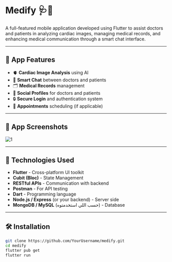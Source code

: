# Medify 🩺📱

A full-featured mobile application developed using Flutter to assist doctors and patients in analyzing cardiac images, managing medical records, and enhancing medical communication through a smart chat interface.

---

## 📲 App Features

- 🫀 **Cardiac Image Analysis** using AI
- 💬 **Smart Chat** between doctors and patients
- 🗂️ **Medical Records** management
- 👤 **Social Profiles** for doctors and patients
- 🔒 **Secure Login** and authentication system
- 📅 **Appointments** scheduling (if applicable)

---

## 📸 App Screenshots


![1](https://github.com/user-attachments/assets/f1ecfd87-1768-4597-b8ce-9c5ffe1167ef)

---

## 🚀 Technologies Used

- **Flutter** - Cross-platform UI toolkit
- **Cubit (Bloc)** - State Management
- **RESTful APIs** - Communication with backend
- **Postman** - For API testing
- **Dart** - Programming language
- **Node.js / Express** (or your backend) - Server side
- **MongoDB / MySQL** (حسب اللي استخدمتوه) - Database

---

## 🛠️ Installation

```bash
git clone https://github.com/YourUsername/medify.git
cd medify
flutter pub get
flutter run




